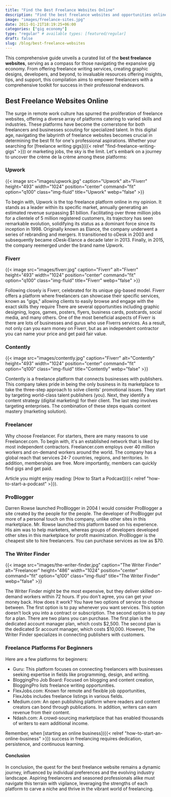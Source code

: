 ```yaml
---
title: "Find the Best Freelance Websites Online"
description: "Find the best freelance websites and opportunities online. Explore platforms like Upwork, Fiverr, Freelancer and more."
image: "images/freelance-sites.jpg"
date: 2011-01-21T18:19:25+06:00
categories: ["gig economy"]
type: "regular" # available types: [featured/regular]
draft: false
slug: /blog/best-freelance-websites
---
```


This comprehensive guide unveils a curated list of the **best freelance websites**, serving as a compass for those navigating the expansive gig economy. From offering freelance writing services, creating graphic designs, developers, and beyond, to invaluable resources offering insights, tips, and support, this compilation aims to empower freelancers with a comprehensive toolkit for success in their professional endeavors.

## Best Freelance Websites Online

The surge in remote work culture has spurred the proliferation of freelance websites, offering a diverse array of platforms catering to varied skills and industries. These platforms have become the cornerstone for both freelancers and businesses scouting for specialized talent. In this digital age, navigating the labyrinth of freelance websites becomes crucial in determining the best fit for one's professional aspirations. Whether your searching for [freelance writing gigs]({{< relref "find-freelance-writing-gigs" >}}) or marketing jobs, the sky is the limit. Let's embark on a journey to uncover the crème de la crème among these platforms:

### Upwork

{{< image src="images/upwork.jpg" caption="Upwork" alt="Fiverr" height="493" width="1024" position="center" command="fit" option="q100" class="img-fluid" title="Upwork" webp="false" >}}

To begin with, Upwork is the top freelance platform online in my opinion. It stands as a leader within its specific market, annually generating an estimated revenue surpassing $1 billion. Facilitating over three million jobs for a clientele of 5 million registered customers, its trajectory has seen remarkable evolution, solidifying its status as a dominant force since its inception in 1998. Originally known as Elance, the company underwent a series of rebranding and mergers. It transitioned to oDesk in 2003 and subsequently became oDesk-Elance a decade later in 2013. Finally, in 2015, the company reemerged under the brand name Upwork.

### Fiverr

{{< image src="images/fiverr.jpg" caption="Fiverr" alt="Fiverr" height="493" width="1024" position="center" command="fit" option="q100" class="img-fluid" title="Fiverr" webp="false" >}}

Following closely is Fiverr, celebrated for its unique gig-based model. Fiverr offers a platform where freelancers can showcase their specific services, known as "gigs," allowing clients to easily browse and engage with the exact skills they require There are several opportunities including graphic designing, logos, games, posters, flyers, business cards, postcards, social media, and many others. One of the most beneficial aspects of Fiverr is there are lots of businesses and gurus who use Fiverrs services. As a result, not only can you earn money on Fiverr, but as an independent contractor you can name your price and get paid fair value.

### Contently

{{< image src="images/contently.jpg" caption="Fiverr" alt="Contently" height="493" width="1024" position="center" command="fit" option="q100" class="img-fluid" title="Contently" webp="false" >}}

Contently is a freelance platform that connects businesses with publishers. This company takes pride in being the only business in its marketplace to take the three-step approach to solve clients' promotional issues. They start by targeting world-class talent publishers (you). Next, they identify a content strategy (digital marketing) for their client. The last step involves targeting enterprises. The combination of these steps equals content mastery (marketing solution).

### Freelancer

Why choose Freelancer. For starters, there are many reasons to use Freelancer.com. To begin with, it's an established network that is liked by most independent contractors. Freelancer.com employs over 40 million workers and on-demand workers around the world. The company has a global reach that services 24-7 countries, regions, and territories. In addition, memberships are free. More importantly, members can quickly find gigs and get paid.

Article you might enjoy reading: [How to Start a Podcast]({{< relref "how-to-start-a-podcast" >}}).

### ProBlogger

Darren Rowse launched ProBlogger in 2004 I would consider ProBlogger a site created by the people for the people. The developer of ProBlogger put more of a personal touch on this company, unlike other sites in this marketplace. Mr. Rowse launched this platform based on his experience. His aim was to help marketers, whereas groups of developers developed other sites in this marketplace for profit maximization. ProBlogger is the cheapest site to hire freelancers. You can purchase services as low as $70.

### The Writer Finder

{{< image src="images/the-writer-finder.jpg" caption="The Writer Finder" alt="Freelancer" height="486" width="1024" position="center" command="fit" option="q100" class="img-fluid" title="The Writer Finder" webp="false" >}}

The Writer Finder might be the most expensive, but they deliver skilled on-demand workers within 72 hours. If you don't agree, you can get your money back. How does it work? You have two options of service to choose between. The first option is to pay whenever you want services. This option doesn’t lock you into a contract or subscription. The second option is to pay for a plan. There are two plans you can purchase. The first plan is the dedicated account manager plan, which costs $2,500. The second plan is the dedicated Sr account manager, which costs $10,000. However, The Writer Finder specializes in connecting publishers with customers.

### Freelance Platforms For Beginners

Here are a few platforms for beginners:

* Guru: This platform focuses on connecting freelancers with businesses seeking expertise in fields like programming, design, and writing.
* BloggingPro Job Board: Focused on blogging and content creation, BloggingPro lists freelance writing opportunities.
* FlexJobs.com: Known for remote and flexible job opportunities, FlexJobs includes freelance listings in various fields.
* Medium.com: An open publishing platform where readers and content creators can bond through publications. In addition, writers can earn revenue from their content.
* Ndash.com: A crowd-sourcing marketplace that has enabled thousands of writers to earn additional income.

Remember, when [starting an online business]({{< relref "how-to-start-an-online-business" >}}) success in freelancing requires dedication, persistence, and continuous learning.

#### Conclusion

In conclusion, the quest for the best freelance website remains a dynamic journey, influenced by individual preferences and the evolving industry landscape. Aspiring freelancers and seasoned professionals alike must navigate this terrain with vigilance, leveraging the strengths of each platform to carve a niche and thrive in the vibrant world of freelancing.
